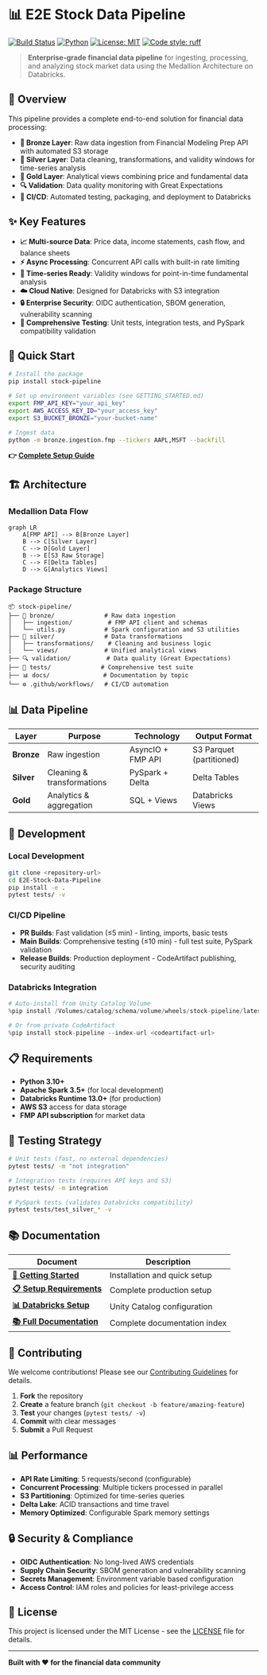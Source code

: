 # 📊 E2E Stock Data Pipeline

[![Build Status](../../actions/workflows/pr-build.yml/badge.svg)](../../actions/workflows/pr-build.yml)
[![Python](https://img.shields.io/badge/python-3.10+-blue.svg)](https://www.python.org/downloads/)
[![License: MIT](https://img.shields.io/badge/License-MIT-yellow.svg)](LICENSE)
[![Code style: ruff](https://img.shields.io/endpoint?url=https://raw.githubusercontent.com/astral-sh/ruff/main/assets/badge/v2.json)](https://github.com/astral-sh/ruff)

> **Enterprise-grade financial data pipeline** for ingesting, processing, and analyzing stock market data using the Medallion Architecture on Databricks.

## 🎯 **Overview**

This pipeline provides a complete end-to-end solution for financial data processing:

- **🥉 Bronze Layer**: Raw data ingestion from Financial Modeling Prep API with automated S3 storage
- **🥈 Silver Layer**: Data cleaning, transformations, and validity windows for time-series analysis  
- **🥇 Gold Layer**: Analytical views combining price and fundamental data
- **🔍 Validation**: Data quality monitoring with Great Expectations
- **🚀 CI/CD**: Automated testing, packaging, and deployment to Databricks

## ✨ **Key Features**

- **📈 Multi-source Data**: Price data, income statements, cash flow, and balance sheets
- **⚡ Async Processing**: Concurrent API calls with built-in rate limiting
- **🎯 Time-series Ready**: Validity windows for point-in-time fundamental analysis
- **☁️ Cloud Native**: Designed for Databricks with S3 integration
- **🔒 Enterprise Security**: OIDC authentication, SBOM generation, vulnerability scanning
- **🧪 Comprehensive Testing**: Unit tests, integration tests, and PySpark compatibility validation

## 🚀 **Quick Start**

```bash
# Install the package
pip install stock-pipeline

# Set up environment variables (see GETTING_STARTED.md)
export FMP_API_KEY="your_api_key"
export AWS_ACCESS_KEY_ID="your_access_key"
export S3_BUCKET_BRONZE="your-bucket-name"

# Ingest data
python -m bronze.ingestion.fmp --tickers AAPL,MSFT --backfill
```

**👉 [Complete Setup Guide](GETTING_STARTED.md)**

## 🏗️ **Architecture**

### **Medallion Data Flow**
```mermaid
graph LR
    A[FMP API] --> B[Bronze Layer]
    B --> C[Silver Layer] 
    C --> D[Gold Layer]
    B --> E[S3 Raw Storage]
    C --> F[Delta Tables]
    D --> G[Analytics Views]
```

### **Package Structure**
```
📦 stock-pipeline/
├── 🥉 bronze/              # Raw data ingestion
│   ├── ingestion/          # FMP API client and schemas  
│   └── utils.py           # Spark configuration and S3 utilities
├── 🥈 silver/              # Data transformations
│   ├── transformations/    # Cleaning and business logic
│   └── views/             # Unified analytical views
├── 🔍 validation/          # Data quality (Great Expectations)
├── 🧪 tests/              # Comprehensive test suite
├── 📊 docs/               # Documentation by topic
└── ⚙️ .github/workflows/   # CI/CD automation
```

## 📊 **Data Pipeline**

| Layer | Purpose | Technology | Output Format |
|-------|---------|------------|---------------|
| **Bronze** | Raw ingestion | AsyncIO + FMP API | S3 Parquet (partitioned) |
| **Silver** | Cleaning & transformations | PySpark + Delta | Delta Tables |
| **Gold** | Analytics & aggregation | SQL + Views | Databricks Views |

## 🔧 **Development**

### **Local Development**
```bash
git clone <repository-url>
cd E2E-Stock-Data-Pipeline
pip install -e .
pytest tests/ -v
```

### **CI/CD Pipeline**
- **PR Builds**: Fast validation (≤5 min) - linting, imports, basic tests
- **Main Builds**: Comprehensive testing (≤10 min) - full test suite, PySpark validation  
- **Release Builds**: Production deployment - CodeArtifact publishing, security auditing

### **Databricks Integration**
```python
# Auto-install from Unity Catalog Volume
%pip install /Volumes/catalog/schema/volume/wheels/stock-pipeline/latest/

# Or from private CodeArtifact
%pip install stock-pipeline --index-url <codeartifact-url>
```

## 📋 **Requirements**

- **Python 3.10+**
- **Apache Spark 3.5+** (for local development)  
- **Databricks Runtime 13.0+** (for production)
- **AWS S3** access for data storage
- **FMP API subscription** for market data

## 🧪 **Testing Strategy**

```bash
# Unit tests (fast, no external dependencies)
pytest tests/ -m "not integration"

# Integration tests (requires API keys and S3)  
pytest tests/ -m integration

# PySpark tests (validates Databricks compatibility)
pytest tests/test_silver_* -v
```

## 📚 **Documentation**

| Document | Description |
|----------|-------------|
| **[🚀 Getting Started](GETTING_STARTED.md)** | Installation and quick setup |
| **[📋 Setup Requirements](SETUP_REQUIREMENTS.md)** | Complete production setup |
| **[📊 Databricks Setup](databricks/DATABRICKS_SETUP.md)** | Unity Catalog configuration |
| **[📚 Full Documentation](docs/README.md)** | Complete documentation index |

## 🤝 **Contributing**

We welcome contributions! Please see our [Contributing Guidelines](CONTRIBUTING.md) for details.

1. **Fork** the repository
2. **Create** a feature branch (`git checkout -b feature/amazing-feature`)
3. **Test** your changes (`pytest tests/ -v`)
4. **Commit** with clear messages
5. **Submit** a Pull Request

## 📊 **Performance**

- **API Rate Limiting**: 5 requests/second (configurable)
- **Concurrent Processing**: Multiple tickers processed in parallel
- **S3 Partitioning**: Optimized for time-series queries
- **Delta Lake**: ACID transactions and time travel
- **Memory Optimized**: Configurable Spark memory settings

## 🔒 **Security & Compliance**

- **OIDC Authentication**: No long-lived AWS credentials
- **Supply Chain Security**: SBOM generation and vulnerability scanning
- **Secrets Management**: Environment variable based configuration
- **Access Control**: IAM roles and policies for least-privilege access

## 📄 **License**

This project is licensed under the MIT License - see the [LICENSE](LICENSE) file for details.

---

**Built with ❤️ for the financial data community**
